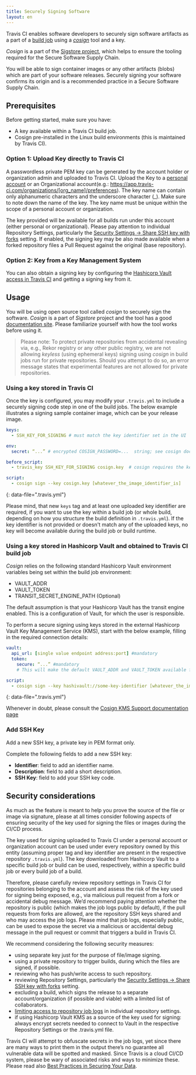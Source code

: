 ```yaml
---
title: Securely Signing Software
layout: en
---
```


Travis CI enables software developers to securely sign software artifacts as a part of a [build job](/user/job-lifecycle/#the-build) using a [*cosign*](https://github.com/sigstore/cosign) tool and a key.

*Cosign* is a part of the [Sigstore project](https://www.sigstore.dev/), which helps to ensure the tooling required for the Secure Software Supply Chain.

You will be able to sign container images or any other artifacts (blobs) which are part of your software releases. Securely signing your software confirms its origin and is a recommended practice in a Secure Software Supply Chain.

## Prerequisites

Before getting started, make sure you have:

* A key available within a Travis CI build job.
* Cosign pre-installed in the Linux build environments (this is maintained by Travis CI).

### Option 1: Upload Key directly to Travis CI

A passwordless private PEM key can be generated by the account holder or organization admin and uploaded to Travis CI.
Upload the Key to a [personal account](https://app.travis-ci.com/account/preferences )
or an Organizational account(e.g.: https://app.travis-ci.com/organizations/[org_name]/preferences). The key name can contain only alphanumeric characters and the underscore character (_). Make sure to note down the name of the key. The key name must be unique within the scope of a personal account or organization.

The key provided will be available for all builds run under this account (either personal or organizational). Please pay attention to individual Repository Settings, particularly the [Security Settings -> Share SSH key with forks](/user/web-ui#share-ssh-keys-with-forks) setting. If enabled, the signing key may be also made available when a forked repository files a Pull Request against the original (base repository).

### Option 2: Key from a Key Management System

You can also obtain a signing key by configuring the [Hashicorp Vault access in Travis CI](/user/hashicorp-vault-integration) and getting a signing key from it.

## Usage

You will be using open source tool called *cosign* to securely sign the software. *Cosign* is a part of *Sigstore* project and the tool has a good [documentation site](https://docs.sigstore.dev/cosign/overview). Please familiarize yourself with how the tool works before using it.

> Please note: To protect private repositories from accidental revealing via, e.g., Rekor registry or any other public registry, we are not allowing *keyless* (using ephemeral keys) signing using *cosign* in build jobs run for private repositories. Should you attempt to do so, an error message states that experimental features are not allowed for private repositories.

### Using a key stored in Travis CI

Once the key is configured, you may modify your `.travis.yml` to include a securely signing code step in one of the build jobs. The below example illustrates a signing sample container image, which can be your release image.

```yaml
keys:
  - SSH_KEY_FOR_SIGNING # must match the key identifier set in the UI

env:
  secret: “...” # encrypted COSIGN_PASSWORD=...  string; see cosign doc

before_script:
  - travis_key SSH_KEY_FOR_SIGNING cosign.key  # cosign requires the key to be in a file

script:
  - cosign sign --key cosign.key [whatever_the_image_identifier_is]
```
{: data-file=".travis.yml"}


Please mind, that new `keys` tag and at least one uploaded key identifier are required, if you want to use the key within a build job (or whole build, depending on how you structure the build definition in `.travis.yml`). If the key identifier is not provided or doesn't match any of the uploaded keys, no key will become available during the  build job or build runtime.

### Using a key stored in Hashicorp Vault and obtained to Travis CI build job

*Cosign* relies on the following standard Hashicorp Vault environment variables being set within the build job environment:
 * VAULT_ADDR
 * VAULT_TOKEN
 * TRANSIT_SECRET_ENGINE_PATH (Optional)

The default assumption is that your Hashicorp Vault has the transit engine enabled. This is a configuration of Vault, for which the user is responsible.

To perform a secure signing using keys stored in the external Hashicorp Vault Key Management Service (KMS), start with the below example, filling in the required connection details:

```yaml
vault:
  api_url: [single value endpoint address:port] #mandatory
  token:
    secure: “...” #mandatory
    # This will make the default VAULT_ADDR and VAULT_TOKEN available for cosign.

script:
  - cosign sign --key hashivault://some-key-identifier [whatever_the_image_identifier_is]
```
{: data-file=".travis.yml"}

Whenever in doubt, please consult the [Cosign KMS Support documentation page](https://docs.sigstore.dev/cosign/kms_support)

### Add SSH Key

Add a new SSH key, a private key in PEM format only.

Complete the following fields to add a new SSH key:
- **Identifier**: field to add an identifier name.
- **Description**: field to add a short description.
- **SSH Key**: field to add your SSH key code. 

## Security considerations

As much as the feature is meant to help you prove the source of the file or image via signature, please at all times consider following aspects of ensuring security of the key used for signing the files or images during the CI/CD process.

The key used for signing uploaded to Travis CI under a personal account or organization account can be used under every repository owned by this entity (assuming proper tag and key identifier are present in the respective repository `.travis.yml`). The key downloaded from Hashicorp Vault to a specific build job or build can be used, respectively, within a specific build job or every build job of a build.

Therefore, please carefully review repository settings in Travis CI for repositories belonging to the account and assess the risk of the key used for signing being exposed, e.g., via malicious pull request from a fork or accidental debug message. We’d recommend paying attention whether the repository is public (which makes the job logs public by default), if the pull requests from forks are allowed, are the repository SSH keys shared and who may access the job logs. Please mind that job logs, especially public, can be used to expose the secret via a malicious or accidental debug message in the pull request or commit that triggers a build in Travis CI. 

We recommend considering the following security measures:
 * using separate key just for the purpose of file/image signing.
 * using a private repository to trigger builds, during which the files are signed, if possible.
 * reviewing who has push/write access to such repository.
 * reviewing Repository Settings, particularly the [Security Settings -> Share SSH key with forks](user/web-ui#share-ssh-keys-with-forks) setting.
 * excluding a build, which signs the release to a separate account/organization (if possible and viable) with a limited list of collaborators.
 * [limiting access to repository job logs](/user/disable-job-logs/) in individual repository settings.
 * if using Hashicorp Vault KMS as a source of the key used for signing: always encrypt secrets needed to connect to Vault in the respective Repository Settings or the .travis.yml file.


Travis CI will attempt to obfuscate secrets in the job logs, yet since there are many ways to print them in the output there’s no guarantee all vulnerable data will be spotted and masked. Since Travis is a cloud CI/CD system, please be wary of associated risks and ways to minimize these. Please read also [Best Practices in Securing Your Data](/user/best-practices-security/).
